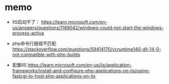 # memo

* IIS启动不了：
<https://learn.microsoft.com/en-us/answers/questions/1189042/windows-could-not-start-the-windows-process-activa>

* php命令行报错不匹配
<https://stackoverflow.com/questions/59414170/vcruntime140-dll-14-0-not-compatible-with-php-builds>

* 配置IIS
<https://learn.microsoft.com/en-us/iis/application-frameworks/install-and-configure-php-applications-on-iis/using-fastcgi-to-host-php-applications-on-iis>
